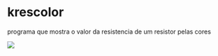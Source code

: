 # krescolor
programa que mostra o valor da resistencia de um resistor pelas cores

![](https://i.imgur.com/1bXzln9.png)
